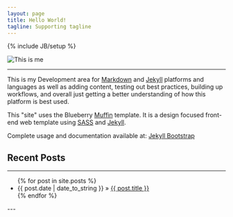 ```yaml
---
layout: page
title: Hello World!
tagline: Supporting tagline
---
```

{% include JB/setup %}

![This is me](http://www.joeldombek.com/images/github/jd-github-io3.jpg "This is me")

---
This is my Development area for [Markdown](http://daringfireball.net/projects/markdown/) and [Jekyll](http://jekyllbootstrap.com/usage/jekyll-quick-start.html) platforms and languages as well as adding content, testing out best practices, building up workflows, and overall just getting a better understanding of how this platform is best used.

This "site" uses the Blueberry [Muffin](http://www.richbray.me/muffin/) template. It is a design focused front-end web template using [SASS](http://sass-lang.com/) and [Jekyll](http://jekyllrb.com/).

Complete usage and documentation available at: [Jekyll Bootstrap](http://jekyllbootstrap.com)

    
## Recent Posts
---

<ul class="posts">
  {% for post in site.posts %}
    <li><span>{{ post.date | date_to_string }}</span> &raquo; <a href="{{ BASE_PATH }}{{ post.url }}">{{ post.title }}</a></li>
  {% endfor %}
</ul>
---